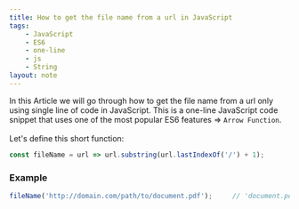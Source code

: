 ```yaml
---
title: How to get the file name from a url in JavaScript
tags:
    - JavaScript
    - ES6
    - one-line
    - js
    - String
layout: note
---
```




In this Article we will go through how to get the file name from a url only using single line of code in JavaScript.
This is a one-line JavaScript code snippet that uses one of the most popular ES6 features => `Arrow Function`.
<br/>
<br/>
Let's define this short function:

```js {.wrap}
const fileName = url => url.substring(url.lastIndexOf('/') + 1);
```

### Example

```js {.wrap}
fileName('http://domain.com/path/to/document.pdf');     // 'document.pdf'
```